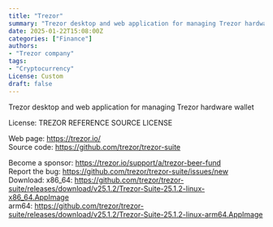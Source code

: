 ```yaml
---
title: "Trezor"
summary: "Trezor desktop and web application for managing Trezor hardware wallet"
date: 2025-01-22T15:08:00Z
categories: ["Finance"]
authors:
- "Trezor company"
tags: 
- "Cryptocurrency"
License: Custom
draft: false
---
```


Trezor desktop and web application for managing Trezor hardware wallet

License: TREZOR REFERENCE SOURCE LICENSE

Web page: <https://trezor.io/>  
Source code: <https://github.com/trezor/trezor-suite>

Become a sponsor: <https://trezor.io/support/a/trezor-beer-fund>  
Report the bug: <https://github.com/trezor/trezor-suite/issues/new>  
Download:   x86_64: <https://github.com/trezor/trezor-suite/releases/download/v25.1.2/Trezor-Suite-25.1.2-linux-x86_64.AppImage>  
            arm64: <https://github.com/trezor/trezor-suite/releases/download/v25.1.2/Trezor-Suite-25.1.2-linux-arm64.AppImage>

